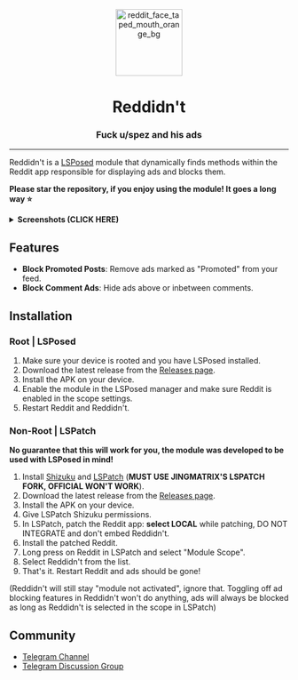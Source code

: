 
<div align="center">
    <img src="https://github.com/user-attachments/assets/d2c4a227-a671-46b2-82a7-8662bee3458d" alt="reddit_face_taped_mouth_orange_bg" width="120"/>

# Reddidn't

### Fuck u/spez and his ads

</div>

---

Reddidn't is a [LSPosed](https://github.com/LSPosed/LSPosed) module that dynamically finds methods within the Reddit app responsible for displaying ads and blocks them.

**Please star the repository, if you enjoy using the module! It goes a long way ⭐**

<details>
<summary><strong>Screenshots (CLICK HERE)</strong></summary>

<p align="center">
    <img src="https://github.com/user-attachments/assets/37375c23-492f-4212-a0c6-7f2808d63ad9" alt="Screenshot 1" width="250"/>
    <img src="https://github.com/user-attachments/assets/6fe4bfda-d79f-419e-904b-cabcd525547f" alt="Screenshot 2" width="250"/>
</p>
</details>

## Features

- **Block Promoted Posts**: Remove ads marked as "Promoted" from your feed.
- **Block Comment Ads**: Hide ads above or inbetween comments.

## Installation 

### Root | LSPosed

1. Make sure your device is rooted and you have LSPosed installed.
2. Download the latest release from the [Releases page](https://github.com/Xposed-Modules-Repo/com.wizpizz.reddidnt/releases).
3. Install the APK on your device.
4. Enable the module in the LSPosed manager and make sure Reddit is enabled in the scope settings.
5. Restart Reddit and Reddidn't.

### Non-Root | LSPatch

**No guarantee that this will work for you, the module was developed to be used with LSPosed in mind!**

1. Install [Shizuku](https://play.google.com/store/apps/details?id=moe.shizuku.privileged.api) and [LSPatch](https://github.com/JingMatrix/LSPatch/releases) (**MUST USE JINGMATRIX'S LSPATCH  FORK, OFFICIAL WON'T WORK**).
2. Download the latest release from the [Releases page](https://github.com/Xposed-Modules-Repo/com.wizpizz.reddidnt/releases).
3. Install the APK on your device.
4. Give LSPatch Shizuku permissions.
5. In LSPatch, patch the Reddit app: **select LOCAL** while patching, DO NOT INTEGRATE and don't embed Reddidn't.
6. Install the patched Reddit.
7. Long press on Reddit in LSPatch and select "Module Scope".
8. Select Reddidn't from the list.
9. That's it. Restart Reddit and ads should be gone!

(Reddidn't will still stay "module not activated", ignore that. Toggling off ad blocking features in Reddidn't won't do anything, ads will always be blocked as long as Reddidn't is selected in the scope in LSPatch)

## Community
- [Telegram Channel](https://t.me/reddidntapp)
- [Telegram Discussion Group](https://t.me/reddidntappdiscussion)


